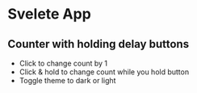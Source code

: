 # Svelete App

## Counter with holding delay buttons

- Click to change count by 1
- Click & hold to change count while you hold button
- Toggle theme to dark or light
